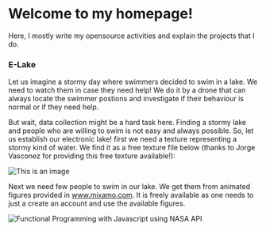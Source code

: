 # Welcome to my homepage!
Here, I mostly write my opensource activities and explain the projects that I do.

### E-Lake

Let us imagine a stormy day where swimmers decided to swim in a lake. We need to watch them in case they need help! We do it by a drone that can always locate the swimmer postions and investigate if their behaviour is normal or if they need help.

But wait, data collection might be a hard task here. Finding a stormy lake and people who are willing to swim is not easy and always possible. So, let us establish our electronic lake! first we need a texture representing a stormy kind of water. We find it as a free texture file below (thanks to Jorge Vasconez for providing this free texture available!):

![This is an image](https://github.com/ashkanmy/ashkanmy.github.io/blob/main/Figs/Water.jpg)

Next we need few people to swim in our lake. We get them from animated figures provided in www.mixamo.com. It is freely available as one needs to just a create an account and use the available figures.

![Functional Programming with Javascript using NASA API](https://github.com/ashkanmy/ashkanmy.github.io/blob/main/Figs/swim.gif)
